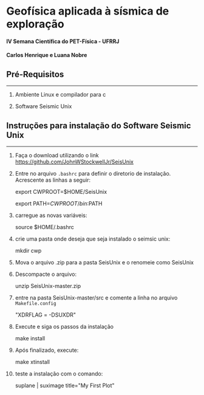 # Geofísica aplicada à sísmica de exploração

#### **IV Semana Científica do PET-Física - UFRRJ**

#### **Carlos Henrique e Luana Nobre**

## Pré-Requisitos

***
1.  Ambiente Linux e compilador para c

2. Software Seismic Unix

## Instruções para instalação do Software Seismic Unix

***

1. Faça o download utilizando o link <https://github.com/JohnWStockwellJr/SeisUnix>

2. Entre no arquivo `.bashrc` para definir o diretorio de instalação. 
	Acrescente as linhas a seguir:

	export CWPROOT=$HOME/SeisUnix
  
	export PATH=$CWPROOT/bin:$PATH

3. carregue as novas variáveis:
  
	source $HOME/.bashrc

4. crie uma pasta onde deseja que seja instalado o seimsic unix: 

	  mkdir cwp

5. Mova o arquivo .zip para a pasta SeisUnix e o renomeie como SeisUnix

6. Descompacte o arquivo:

    unzip SeisUnix-master.zip
	
7. entre na pasta SeisUnix-master/src e comente a linha no arquivo `Makefile.config`

	  "XDRFLAG = -DSUXDR" 
	
8. Execute e siga os passos da instalação

    make install

9. Após finalizado, execute:

    make xtinstall

10. teste a instalação com o comando:

	suplane | suximage title="My First Plot"
